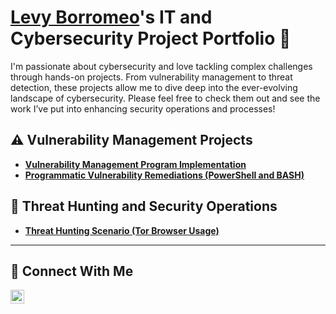 # <a href="https://www.linkedin.com/in/levyborromeo/">Levy Borromeo</a>'s IT and Cybersecurity Project Portfolio 🔐

I'm passionate about cybersecurity and love tackling complex challenges through hands-on projects. From vulnerability management to threat detection, these projects allow me to dive deep into the ever-evolving landscape of cybersecurity. Please feel free to check them out and see the work I’ve put into enhancing security operations and processes!


## ⚠️ Vulnerability Management Projects

- **[Vulnerability Management Program Implementation](https://github.com/levyborromeo/vulnerability-management-program)**
- **[Programmatic Vulnerability Remediations (PowerShell and BASH)](https://github.com/levyborromeo/programmatic-vulnerability-remediations)**

## 🚨 Threat Hunting and Security Operations

- **[Threat Hunting Scenario (Tor Browser Usage)](https://github.com/levyborromeo/threat-hunting-scenario-tor)**

<hr/>

## 🤳 Connect With Me

[<img align="left" alt="levyborromeo | LinkedIn" width="22px" src="https://cdn.jsdelivr.net/npm/simple-icons@v3/icons/linkedin.svg" />][linkedin]

[linkedin]: https://www.linkedin.com/in/levyborromeo/

<!--
<img width="35" alt="image" src="https://github.com/user-attachments/assets/2f41c7cd-5ea8-4475-b451-a37161b6c3fb"> 
<img width="35" alt="image" src="https://github.com/user-attachments/assets/77649969-9910-4994-8b96-74a116cfb2a8">
-->
